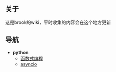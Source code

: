 ## 关于
这是brook的wiki，平时收集的内容会在这个地方更新

## 导航

- **python**
    - [函数式编程](python_function_style)
    - [asyncio](python_asyncio)

